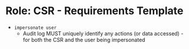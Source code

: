 
# Role: CSR - Requirements Template


- ```impersonate user```
  + Audit log MUST uniquely identify any actions (or data accessed) - for both the CSR and the user being impersonated
